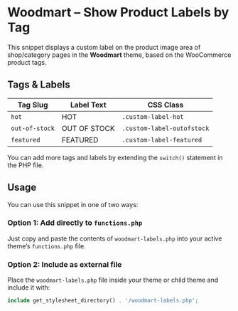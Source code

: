 # Woodmart – Show Product Labels by Tag

This snippet displays a custom label on the product image area of shop/category pages in the **Woodmart** theme, based on the WooCommerce product tags.

## Tags & Labels

| Tag Slug       | Label Text     | CSS Class                 |
|----------------|----------------|---------------------------|
| `hot`          | HOT            | `.custom-label-hot`       |
| `out-of-stock` | OUT OF STOCK   | `.custom-label-outofstock`|
| `featured`     | FEATURED       | `.custom-label-featured`  |

You can add more tags and labels by extending the `switch()` statement in the PHP file.

## Usage

You can use this snippet in one of two ways:

### Option 1: Add directly to `functions.php`
Just copy and paste the contents of `woodmart-labels.php` into your active theme’s `functions.php` file.

### Option 2: Include as external file
Place the `woodmart-labels.php` file inside your theme or child theme and include it with:
```php
include get_stylesheet_directory() . '/woodmart-labels.php';
